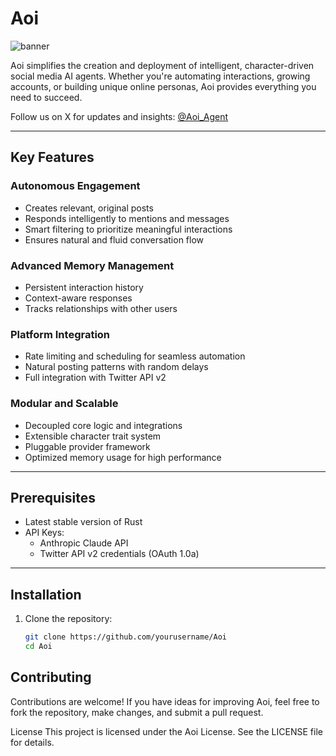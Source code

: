 # Aoi
![banner](https://i.postimg.cc/432hgb5X/AOI-AGENTS.png)

Aoi simplifies the creation and deployment of intelligent, character-driven social media AI agents. Whether you're automating interactions, growing accounts, or building unique online personas, Aoi provides everything you need to succeed.

Follow us on X for updates and insights: [@Aoi_Agent](https://x.com/Aoi_Agent)

---
## Key Features
### Autonomous Engagement
- Creates relevant, original posts
- Responds intelligently to mentions and messages
- Smart filtering to prioritize meaningful interactions
- Ensures natural and fluid conversation flow
### Advanced Memory Management
- Persistent interaction history
- Context-aware responses
- Tracks relationships with other users
### Platform Integration
- Rate limiting and scheduling for seamless automation
- Natural posting patterns with random delays
- Full integration with Twitter API v2
### Modular and Scalable
- Decoupled core logic and integrations
- Extensible character trait system
- Pluggable provider framework
- Optimized memory usage for high performance
---
## Prerequisites
- Latest stable version of Rust
- API Keys:
  - Anthropic Claude API
  - Twitter API v2 credentials (OAuth 1.0a)
---
## Installation
1. Clone the repository:
   ```bash
   git clone https://github.com/yourusername/Aoi
   cd Aoi
## Contributing
Contributions are welcome! If you have ideas for improving Aoi, feel free to fork the repository, make changes, and submit a pull request.

License
This project is licensed under the Aoi License. See the LICENSE file for details.
